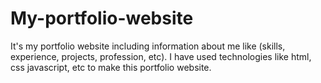 # My-portfolio-website
It's my portfolio website including information about me like (skills, experience, projects, profession, etc). I have used technologies like html, css javascript, etc to make this portfolio website.
